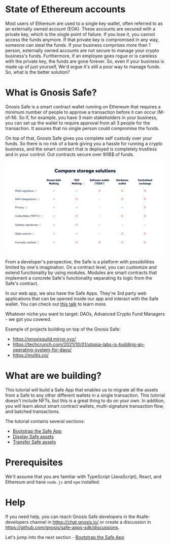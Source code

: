 # State of Ethereum accounts

Most users of Ethereum are used to a single key wallet, often referred to as an externally owned account (EOA). These accounts are secured with a private key, which is the single point of failure. If you lose it, you cannot access the funds anymore. If that private key is compromised in any way, someone can steal the funds. If your business comprises more than 1 person, externally owned accounts are not secure to manage your crypto business's funds.
Furthermore, if an employee goes rogue or is careless with the private key, the funds are gone forever. So, even if your business is made up of just yourself, We'd argue it's still a poor way to manage funds. So, what is the better solution?

# What is Gnosis Safe?

Gnosis Safe is a smart contract wallet running on Ethereum that requires a minimum number of people to approve a transaction before it can occur (M-of-N). So if, for example, you have 3 main stakeholders in your business, you can set up the wallet to require approval from all 3 people for the transaction. It assures that no single person could compromise the funds.

On top of that, Gnosis Safe gives you complete self custody over your funds. So there is no risk of a bank giving you a hassle for running a crypto business, and the smart contract that is deployed is completely trustless and in your control. Out contracts secure over 90B$ of funds.

![Table comparison of different storage solutions](/guides/drain-safe-app/images/comparison.png)

From a developer's perspective, the Safe is a platform with possibilities limited by one's imagination. On a contract level, you can customize and extend functionality by using modules. Modules are smart contracts that implement a concrete Safe's functionality separating its logic from the Safe's contract.

In our web app, we also have the Safe Apps. They're 3rd party web applications that can be opened inside our app and interact with the Safe wallet. You can check out [this talk](https://youtu.be/1GirpNHZPJM?t=172) to learn more.

Whatever niche you want to target: DAOs, Advanced Crypto Fund Managers - we got you covered.

Example of projects building on top of the Gnosis Safe:

- https://gnosisguild.mirror.xyz/
- https://techcrunch.com/2021/10/01/utopia-labs-is-building-an-operating-system-for-daos/
- https://multis.co/

# What are we building?

This tutorial will build a Safe App that enables us to migrate all the assets from a Safe to any other different wallets in a single transaction. This tutorial doesn't include NFTs, but this is a great thing to do on your own. In addition, you will learn about smart contract wallets, multi-signature transaction flow, and batched transactions.

The tutorial contains several sections:

- [Bootstrap the Safe App](/guides/drain-safe-app/02-bootstrap-the-app.md)
- [Display Safe assets](/guides/drain-safe-app/03-display-safe-assets.md)
- [Transfer Safe assets](/guides/drain-safe-app/04-transferring-assets.md)

# Prerequisites

We'll assume that you are familiar with TypeScript (JavaScript), React, and Ethereum and have `node.js` and `npm` installed.

# Help

If you need help, you can reach Gnosis Safe developers in the #safe-developers channel in https://chat.gnosis.io/ or create a discussion in https://github.com/gnosis/safe-apps-sdk/discussions.

Let's jump into the next section - [Bootstrap the Safe App](/guides/drain-safe-app/02-bootstrap-the-app.md)
